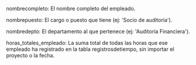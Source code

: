 nombrecompleto: El nombre completo del empleado.

nombrepuesto: El cargo o puesto que tiene (ej: 'Socio de auditoría').

nombredepto: El departamento al que pertenece (ej: 'Auditoría Financiera').

horas_totales_empleado: La suma total de todas las horas que ese empleado ha registrado en la tabla registrosdetiempo, sin importar el proyecto o la fecha.
